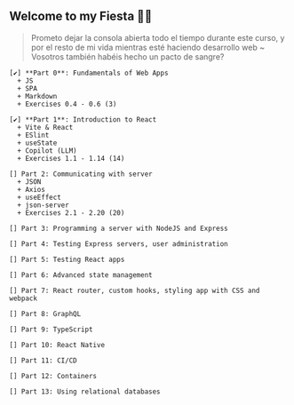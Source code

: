 ## Welcome to my Fiesta 🐱‍👤
> Prometo dejar la consola abierta todo el tiempo durante este curso, y por el resto de mi vida mientras esté haciendo desarrollo web ~ Vosotros también habéis hecho un pacto de sangre?

    [✔] **Part 0**: Fundamentals of Web Apps
      + JS
      + SPA
      + Markdown
      + Exercises 0.4 - 0.6 (3)  

    [✔] **Part 1**: Introduction to React
      + Vite & React
      + ESlint
      + useState
      + Copilot (LLM)
      + Exercises 1.1 - 1.14 (14)

    [] Part 2: Communicating with server
      + JSON
      + Axios
      + useEffect
      + json-server
      + Exercises 2.1 - 2.20 (20)

    [] Part 3: Programming a server with NodeJS and Express

    [] Part 4: Testing Express servers, user administration

    [] Part 5: Testing React apps

    [] Part 6: Advanced state management

    [] Part 7: React router, custom hooks, styling app with CSS and webpack

    [] Part 8: GraphQL

    [] Part 9: TypeScript

    [] Part 10: React Native

    [] Part 11: CI/CD

    [] Part 12: Containers

    [] Part 13: Using relational databases
